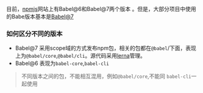 <!--
 * @Desc: 
 * @FilePath: /tutor-babel/docs/md/version.md
 * @Author: liujianwei1
 * @Date: 2021-05-14 20:47:30
 * @LastEditors: liujianwei1
 * @Reference Desc: 
-->

目前，[npmjs](https://www.npmjs.com/)网站上有Babel@6和Babel@7两个版本 。但是，大部分项目中使用的Babe版本基本是[Babel@7](https://www.npmjs.com/package/@babel/core)

### 如何区分不同的版本
- Babel@7 采用scope域的方式发布npm包，相关的包都在`@babel`/下面，表现上为`@babel/core`,`@babel/cli`。源代码采用[lerna](https://github.com/lerna/lerna)管理。
- Babel@6 表现为`babel-core`,`babel-cli`

>不同版本之间的包，不能相互混用，例如`@babel/core`,不能同 `babel-cli`一起使用